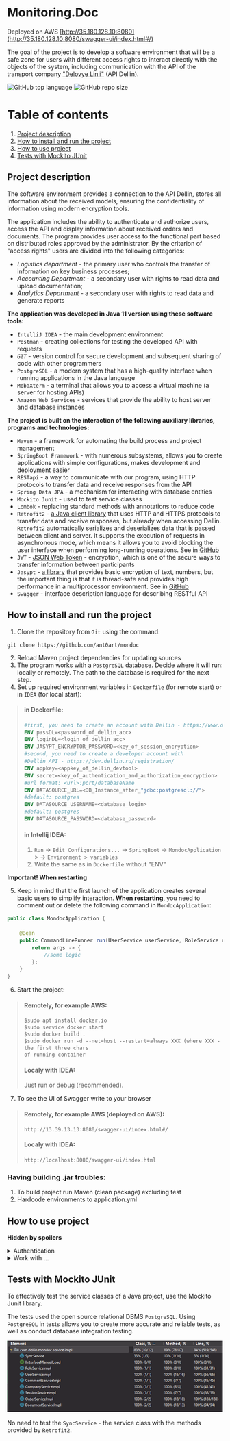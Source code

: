 # Monitoring.Doc

Deployed on AWS [http://35.180.128.10:8080](http://35.180.128.10:8080/swagger-ui/index.html#/)

The goal of the project is to develop a software environment that will be a safe zone for
users with different access rights to interact directly with the objects of the system,
including communication with the API of the transport
company ["Delovye Linii"](https://www.dellin.ru/ "transport company Dellin") (API Dellin).

![GitHub top language](https://img.shields.io/github/languages/top/ant0art/mondoc)
![GitHub repo size](https://img.shields.io/github/repo-size/ant0art/mondoc)

# Table of contents

1. [Project description](#project-description)
2. [How to install and run the project](#how-to-install-and-run-the-project)
3. [How to use project](#how-to-use-project)
4. [Tests with Mockito JUnit](#tests-with-mockito-junit)

## Project description

The software environment provides a connection to the API Dellin, stores all information
about the received models, ensuring the confidentiality of information using modern
encryption tools.

The application includes the ability to authenticate and authorize users, access the API
and display information about received orders and documents.
The program provides user access to the functional part based on distributed roles
approved by the administrator. By the criterion of "access rights" users are divided into
the following categories:

- _Logistics department_ - the primary user who controls the transfer of information on
  key business processes;
- _Accounting Department_ - a secondary user with rights to read data and upload
  documentation;
- _Analytics Department_ - a secondary user with rights to read data and generate reports

**The application was developed in Java 11 version using these software tools:**

- `IntelliJ IDEA` - the main development environment
- `Postman` - creating collections for testing the developed API with requests
- _`GIT`_ - version control for secure development and subsequent sharing of code with
  other
  programmers
- `PostgreSQL` - a modern system that has a high-quality interface when running
  applications in the Java language
- `MobaXterm` - a terminal that allows you to access a virtual machine (a server for
  hosting APIs)
- `Amazon Web Services` - services that provide the ability to host server and database
  instances

**The project is built on the interaction of the following auxiliary libraries, programs
and technologies:**

- `Maven` - a framework for automating the build process and project management
- `SpringBoot Framework` - with numerous subsystems, allows you to create applications
  with simple configurations, makes development and deployment easier
- `RESTapi` - a way to communicate with our program, using HTTP protocols to transfer data
  and receive responses from the API
- `Spring Data JPA` - a mechanism for interacting with database entities
- `Mockito Junit` - used to test service classes
- `Lombok` - replacing standard methods with annotations to reduce code
- `Retrofit2` - [a Java client library](https://square.github.io/retrofit/) that uses HTTP
  and HTTPS protocols to transfer data and receive responses, but already when
  accessing Dellin. `Retrofit2` automatically serializes and deserializes data that
  is passed between client and server.
  It supports the execution of requests in asynchronous mode, which means it allows you to
  avoid blocking the user interface when performing long-running operations. See
  in [GitHub](https://github.com/square/retrofit)
- `JWT` - [JSON Web Token](https://jwt.io/) - encryption, which is one of the secure ways
  to transfer
  information between participants
- `Jasypt` - [a library](http://www.jasypt.org/ "official site") that provides
  basic
  encryption of
  text, numbers, but the important
  thing is that it is thread-safe and provides high performance in a multiprocessor
  environment. See in [GitHub](https://github.com/jasypt/jasypt)
- `Swagger` - interface description language for describing RESTful API

## How to install and run the project

1. Clone the repository from `Git` using the command:

```
git clone https://github.com/ant0art/mondoc
```

2. Reload Maven project dependencies for updating sources
3. The program works with a `PostgreSQL` database. Decide where it will run: locally or
   remotely. The path to the database is required for the next step.
4. Set up required environment variables in `Dockerfile` (for remote start) or in `IDEA`
   (for local start):

> #### in Dockerfile:
>
>```dockerfile
>#first, you need to create an account with Dellin - https://www.dellin.ru/
>ENV passDL=<password_of_dellin_acc>
>ENV loginDL=<login_of_dellin_acc>
>ENV JASYPT_ENCRYPTOR_PASSWORD=<key_of_session_encryption>
>#second, you need to create a developer account with
>#Dellin API - https://dev.dellin.ru/registration/
>ENV appkey=<appkey_of_dellin_devtool>
>ENV secret=<key_of_authentication_and_authorization_encryption>
>#url format: <url>:port/databaseName
>ENV DATASOURCE_URL=<DB_Instance_after_"jdbc:postgresql://">
>#default: postgres
>ENV DATASOURCE_USERNAME=<database_login>
>#default: postgres
>ENV DATASOURCE_PASSWORD=<database_password>
>```
>
>#### in Intellij IDEA:
>
>1. `Run` -> `Edit Configurations...` -> `SpringBoot` -> `MondocApplication`
	> -> `Environment
	> variables`
>2. Write the same as in `Dockerfile` without "ENV"

**Important! When restarting**

5. Keep in mind that the first launch of the application creates several basic users
   to simplify interaction. **When restarting**, you need to comment out or delete the
   following command in `MondocApplication`:

```java
public class MondocApplication {
	
	@Bean
	public CommandLineRunner run(UserService userService, RoleService roleService) {
		return args -> {
			//some logic
		};
	}
}
```

6. Start the project:

> #### Remotely, for example AWS:
>
>```
>$sudo apt install docker.io
>$sudo service docker start
>$sudo docker build .
>$sudo docker run -d --net=host --restart=always XXX (where XXX - the first three chars 
>of running container
>```
>
>#### Localy with IDEA:
>
>Just run or debug (recommended).

7. To see the UI of Swagger write to your browser

> #### Remotely, for example AWS (deployed on AWS):
>
>```
>http://13.39.13.13:8080/swagger-ui/index.html#/
>```
>
>#### Localy with IDEA:
>
>```
>http://localhost:8080/swagger-ui/index.html
>```

### Having building .jar troubles:

1. To build project run Maven (clean package) excluding test
2. Hardcode environments to application.yml

## How to use project

**Hidden by spoilers**
<details>
  <summary>Authentication </summary>

![Authentication.png](src/main/resources/screenshots/Authentication.png)

The program implements two-level authorization with different encryption algorithms.
When authenticating in the system, encrypted data transfer occurs. The user is assigned a
pair of access token and refresh token, which provide end-to-end access to the environment
interface.

![form_urlencoded.png](src/main/resources/screenshots/form_urlencoded.png)

For encryption at this stage, the JWT mechanism is used.
To answer the authorization request, the Bearer Authentication method is used, which
converts the existing token into the format of the BCrypt hardened hash function.

![Bearer.png](src/main/resources/screenshots/Bearer.png)

The pair of received tokens provides the user with time-limited access to the system and
is used as follows: after the expiration of the access token, a refresh token can be sent
to the system to replace the current pair and update the access period.

![credentials.png](src/main/resources/screenshots/credentials.png)

Retrofit2 is used to send requests to the API. It helps to send an HTTPS request, which
includes the data of the
application key, login and password, which are stored in encrypted form for a specific
user.
At the same time, user data - login and password - are stored in the database and
must
also be protected. Here is used another encoding algorithm of Jasypt library -
PBEWithMD5AndTripleDES - which uses a 168-bit key.

![sessionDL.png](src/main/resources/screenshots/sessionDL.png)

The received response contains the identification number of the session, with which the
user can access the API without entering a login and password. The session is also
stored in encrypted form and is overwritten on refresh to hide the ability to detect
patterns of encryption keys.

</details>

<details>
  <summary>Work with ...</summary>

- <details>
  <summary>Work with orders</summary>

  ![Orders.png](src/main/resources/screenshots/Orders.png)
  </details>
- <details> 
  <summary>Work with documents</summary>

  ![Documents.png](src/main/resources/screenshots/Documents.png)

  </details>

The issue of determining access rights is put before the company that uses the system.

Each user of the software environment has a role.
The software includes the ability to view data on orders and documents available in the
system. The roles defined for the user allow you to define the boundaries, where, for
example, a user with the `ADMIN` role can use the full functionality of the program and
upload a complete list of orders and documents, and a user with the `USER` role can only
use
those marked with a comment.

The most significant issue related to the relevance of the data is resolved as follows:
users with extended rights have the ability to manually update. At the same time, in their
absence, `the scheduler` is engaged in updating documents and orders. This approach takes
into account the recommended timeout for requests to the API, does not load the database
and the system during the period of active work of employees, since updates occur after
working hours.
See the
scheduler [OrderJob](/src/main/java/com/dellin/mondoc/jobs/OrderJob.java)

- <details>
  <summary>Work with comments</summary>

  ![Comments.png](src/main/resources/screenshots/Comments.png)
  </details>
- <details> 
  <summary>Work with companies</summary>

  ![Companies.png](src/main/resources/screenshots/Companies.png)

  </details>

At the same time, each user has a list of companies available to him. They are used to
unload from the API and give the user access to a different range of system data.

Each method that works with the database first sets the identity of the authorized user
using the `SecurityContextHolder`, gets a list of companies available to him and, based on
other required parameters, produces a response.

This approach allows you to reduce the load on the system and the waiting time to update
all orders in the database at the request of a `logistician` (`aka administrator`), if
he/she/they has
only one available company defined. In other words, the update will take place strictly
according to it.

In the case of `an accountant`, if he/she/they has only one company defined, the pool of
orders to display will only contain orders with comments and only for the company to which
he/she/they has access.

</details>

## Tests with Mockito JUnit

To effectively test the service classes of a Java project, use the Mockito Junit library.

The tests used the open source relational DBMS `PostgreSQL`. Using `PostgreSQL` in tests
allows you to create more accurate and reliable tests, as well as conduct database
integration testing.

![Junit.png](src/main/resources/screenshots/Junit.png)

No need to test the `SyncService` - the service class with the methods provided by
`Retrofit2`.

